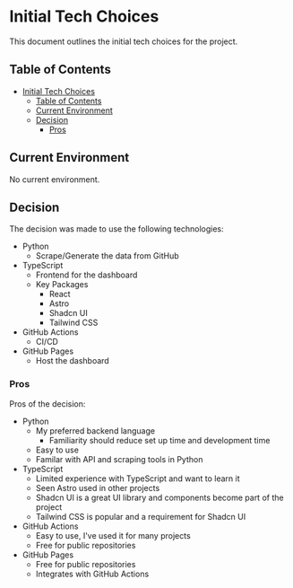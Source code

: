 # Initial Tech Choices

This document outlines the initial tech choices for the project.

## Table of Contents

- [Initial Tech Choices](#initial-tech-choices)
  - [Table of Contents](#table-of-contents)
  - [Current Environment](#current-environment)
  - [Decision](#decision)
    - [Pros](#pros)

## Current Environment

No current environment.

## Decision

The decision was made to use the following technologies:

- Python
  - Scrape/Generate the data from GitHub
- TypeScript
  - Frontend for the dashboard
  - Key Packages
    - React
    - Astro
    - Shadcn UI
    - Tailwind CSS
- GitHub Actions
  - CI/CD
- GitHub Pages
  - Host the dashboard

### Pros

Pros of the decision:

- Python
  - My preferred backend language
    - Familiarity should reduce set up time and development time
  - Easy to use
  - Familar with API and scraping tools in Python
- TypeScript
  - Limited experience with TypeScript and want to learn it
  - Seen Astro used in other projects
  - Shadcn UI is a great UI library and components become part of the project
  - Tailwind CSS is popular and a requirement for Shadcn UI
- GitHub Actions
  - Easy to use, I've used it for many projects
  - Free for public repositories
- GitHub Pages
  - Free for public repositories
  - Integrates with GitHub Actions
